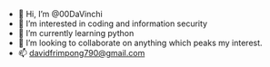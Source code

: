 - 👋 Hi, I’m @00DaVinchi
- 👀 I’m interested in coding and information security
- 🌱 I’m currently learning python
- 💞️ I’m looking to collaborate on anything which peaks my interest.
- 📫 davidfrimpong790@gmail.com

<!---
00DaVinchi/00DaVinchi is a ✨ special ✨ repository because its `README.md` (this file) appears on your GitHub profile.
You can click the Preview link to take a look at your changes.
--->
